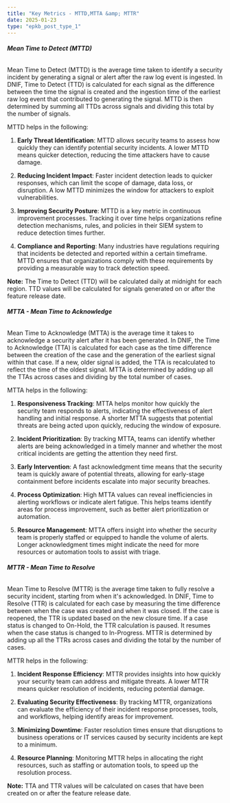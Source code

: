 ```yaml
---
title: "Key Metrics - MTTD,MTTA &amp; MTTR"
date: 2025-01-23
type: "epkb_post_type_1"
---
```


###### **Mean Time to Detect (MTTD)**

Mean Time to Detect (MTTD) is the average time taken to identify a security incident by generating a signal or alert after the raw log event is ingested. In DNIF, Time to Detect (TTD) is calculated for each signal as the difference between the time the signal is created and the ingestion time of the earliest raw log event that contributed to generating the signal. MTTD is then determined by summing all TTDs across signals and dividing this total by the number of signals.

MTTD helps in the following:

1. **Early Threat Identification**: MTTD allows security teams to assess how quickly they can identify potential security incidents. A lower MTTD means quicker detection, reducing the time attackers have to cause damage.

3. **Reducing Incident Impact**: Faster incident detection leads to quicker responses, which can limit the scope of damage, data loss, or disruption. A low MTTD minimizes the window for attackers to exploit vulnerabilities.

5. **Improving Security Posture**: MTTD is a key metric in continuous improvement processes. Tracking it over time helps organizations refine detection mechanisms, rules, and policies in their SIEM system to reduce detection times further.

7. **Compliance and Reporting**: Many industries have regulations requiring that incidents be detected and reported within a certain timeframe. MTTD ensures that organizations comply with these requirements by providing a measurable way to track detection speed.

**Note:** The Time to Detect (TTD) will be calculated daily at midnight for each region. TTD values will be calculated for signals generated on or after the feature release date.

###### **MTTA - Mean Time to Acknowledge**

Mean Time to Acknowledge (MTTA) is the average time it takes to acknowledge a security alert after it has been generated. In DNIF, the Time to Acknowledge (TTA) is calculated for each case as the time difference between the creation of the case and the generation of the earliest signal within that case. If a new, older signal is added, the TTA is recalculated to reflect the time of the oldest signal. MTTA is determined by adding up all the TTAs across cases and dividing by the total number of cases.

MTTA helps in the following:

1. **Responsiveness Tracking**: MTTA helps monitor how quickly the security team responds to alerts, indicating the effectiveness of alert handling and initial response. A shorter MTTA suggests that potential threats are being acted upon quickly, reducing the window of exposure.

3. **Incident Prioritization**: By tracking MTTA, teams can identify whether alerts are being acknowledged in a timely manner and whether the most critical incidents are getting the attention they need first.

5. **Early Intervention**: A fast acknowledgment time means that the security team is quickly aware of potential threats, allowing for early-stage containment before incidents escalate into major security breaches.

7. **Process Optimization**: High MTTA values can reveal inefficiencies in alerting workflows or indicate alert fatigue. This helps teams identify areas for process improvement, such as better alert prioritization or automation.

9. **Resource Management**: MTTA offers insight into whether the security team is properly staffed or equipped to handle the volume of alerts. Longer acknowledgment times might indicate the need for more resources or automation tools to assist with triage.  
    

###### **MTTR - Mean Time to Resolve**

Mean Time to Resolve (MTTR) is the average time taken to fully resolve a security incident, starting from when it's acknowledged. In DNIF, Time to Resolve (TTR) is calculated for each case by measuring the time difference between when the case was created and when it was closed. If the case is reopened, the TTR is updated based on the new closure time. If a case status is changed to On-Hold, the TTR calculation is paused. It resumes when the case status is changed to In-Progress. MTTR is determined by adding up all the TTRs across cases and dividing the total by the number of cases. 

MTTR helps in the following:

1. **Incident Response Efficiency**: MTTR provides insights into how quickly your security team can address and mitigate threats. A lower MTTR means quicker resolution of incidents, reducing potential damage.

3. **Evaluating Security Effectiveness**: By tracking MTTR, organizations can evaluate the efficiency of their incident response processes, tools, and workflows, helping identify areas for improvement.

5. **Minimizing Downtime**: Faster resolution times ensure that disruptions to business operations or IT services caused by security incidents are kept to a minimum.

7. **Resource Planning**: Monitoring MTTR helps in allocating the right resources, such as staffing or automation tools, to speed up the resolution process.

**Note:** TTA and TTR values will be calculated on cases that have been created on or after the feature release date.
